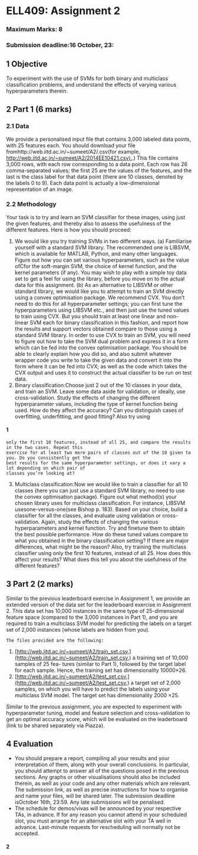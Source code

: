 # ELL409: Assignment 2

### Maximum Marks: 8

### Submission deadline:16 October, 23:

## 1 Objective

To experiment with the use of SVMs for both binary and multiclass classification problems, and understand
the effects of varying various hyperparameters therein.

## 2 Part 1 (6 marks)

### 2.1 Data

We provide a personalised input file that contains 3,000 labeled data points, with 25 features each.
You should download your file fromhttp://web.iitd.ac.in/~sumeet/A2/<EntryID>.csv(for example,
[http://web.iitd.ac.in/~sumeet/A2/2014EE10421.csv).](http://web.iitd.ac.in/~sumeet/A2/2014EE10421.csv).) This file contains 3,000 rows, with each row
corresponding to a data point. Each row has 26 comma-separated values; the first 25 are the values of the
features, and the last is the class label for that data point (there are 10 classes, denoted by the labels 0 to
9). Each data point is actually a low-dimensional representation of an image.

### 2.2 Methodology

Your task is to try and learn an SVM classifier for these images, using just the given features, and thereby
also to assess the usefulness of the different features. Here is how you should proceed:

1. We would like you try training SVMs in two different ways.
    (a) Familiarise yourself with a standard SVM library. The recommended one is LIBSVM, which is
    available for MATLAB, Python, and many other languages. Figure out how you can set various
    hyperparameters, such as the value ofCfor the soft-margin SVM, the choice of kernel function, and
    the kernel parameters (if any). You may wish to play with a simple toy data set to get a feel for using
    the library, before you move on to the actual data for this assignment.
    (b) As an alternative to LIBSVM or other standard library, we would like you to attempt to train an
    SVM directly using a convex optimisation package. We recommend CVX. You don’t need to do this
    for all hyperparameter settings; you can first tune the hyperparameters using LIBSVM etc., and then
    just use the tuned values to train using CVX. But you should train at least one linear and non-linear
    SVM each for binary classification in this fashion, and report how the results and support vectors
    obtained compare to those using a standard SVM library. In order to use CVX to train an SVM, you
    will need to figure out how to take the SVM dual problem and express it in a form which can be fed
    into the convex optimisation package. You should be able to clearly explain how you did so, and also
    submit whatever wrapper code you write to take the given data and convert it into the form where
    it can be fed into CVX; as well as the code which takes the CVX output and uses it to construct the
    actual classifier to be run on test data.
2. Binary classification:Choose just 2 out of the 10 classes in your data, and train an SVM. Leave some
    data aside for validation, or ideally, use cross-validation. Study the effects of changing the different
    hyperparameter values, including the type of kernel function being used. How do they affect the
    accuracy? Can you distinguish cases of overfitting, underfitting, and good fitting? Also try using

#### 1


```
only the first 10 features, instead of all 25, and compare the results in the two cases. Repeat this
exercise for at least two more pairs of classes out of the 10 given to you. Do you consistently get the
best results for the same hyperparameter settings, or does it vary a lot depending on which pair of
classes you’re looking at?
```
3. Multiclass classification:Now we would like to train a classifier for all 10 classes (here you can just use
    a standard SVM library, no need to use the convex optimisation package). Figure out what method(s)
    your chosen library uses for multiclass classification. For instance, LIBSVM usesone-versus-one(see
    Bishop p. 183). Based on your choice, build a classifier for all the classes, and evaluate using
    validation or cross-validation. Again, study the effects of changing the various hyperparameters and
    kernel function. Try and finetune them to obtain the best possible performance. How do these
    tuned values compare to what you obtained in the binary classification setting? If there are major
    differences, what might be the reason? Also, try training the multiclass classifier using only the first
    10 features, instead of all 25. How does this affect your results? What does this tell you about the
    usefulness of the different features?

## 3 Part 2 (2 marks)

Similar to the previous leaderboard exercise in Assignment 1, we provide an extended version of the data
set for the leaderboard exercise in Assignment 2. This data set has 10,000 instances in the same type of
25-dimensional feature space (compared to the 3,000 instances in Part 1), and you are required to train a
multiclass SVM model for predicting the labels on a target set of 2,000 instances (whose labels are hidden
from you).

```
The files provided are the following:
```
1. [http://web.iitd.ac.in/~sumeet/A2/train_set.csv,](http://web.iitd.ac.in/~sumeet/A2/train_set.csv,) a training set of 10,000 samples of 25 fea-
    tures (similar to Part 1), followed by the target label for each sample. Hence, the training set has
    dimensionality 10000×26.
2. [http://web.iitd.ac.in/~sumeet/A2/test_set.csv,](http://web.iitd.ac.in/~sumeet/A2/test_set.csv,) a target set of 2,000 samples, on which you
    will have to predict the labels using your multiclass SVM model. The target set has dimensionality
    2000 ×25.

Similar to the previous assignment, you are expected to experiment with hyperparameter tuning, model
and feature selection and cross-validation to get an optimal accuracy score, which will be evaluated on the
leaderboard (link to be shared separately via Piazza).

## 4 Evaluation

- You should prepare a report, compiling all your results and your interpretation of them, along with
    your overall conclusions. In particular, you should attempt to answer all of the questions posed in the
    previous sections. Any graphs or other visualisations should also be included therein, as well as your
    code and any other materials which are relevant. The submission link, as well as precise instructions
    for how to organise and name your files, will be shared later. The submission deadline isOctober
    16th, 23:59. Any late submissions will be penalised.
- The schedule for demos/vivas will be announced by your respective TAs, in advance. If for any reason
    you cannot attend in your scheduled slot, you must arrange for an alternative slot with your TA well
    in advance. Last-minute requests for rescheduling will normally not be accepted.

#### 2


